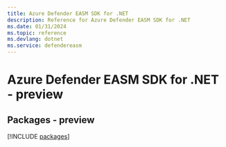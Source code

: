 ```yaml
---
title: Azure Defender EASM SDK for .NET
description: Reference for Azure Defender EASM SDK for .NET
ms.date: 01/31/2024
ms.topic: reference
ms.devlang: dotnet
ms.service: defendereasm
---
```

# Azure Defender EASM SDK for .NET - preview
## Packages - preview
[!INCLUDE [packages](defender-easm-index.md)]